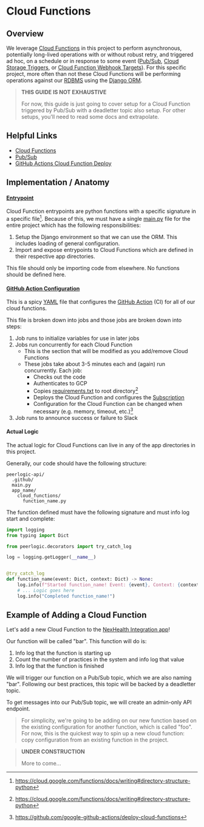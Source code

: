 # Cloud Functions

## Overview

We leverage [Cloud Functions](https://cloud.google.com/functions) in this project to perform
asynchronous, potentially long-lived operations with or without robust retry, and triggered
ad hoc, on a schedule or in response to some event ([Pub/Sub](https://cloud.google.com/pubsub), [Cloud Storage Triggers](https://cloud.google.com/functions/docs/calling/storage), or [Cloud Function Webhook Targets](https://cloud.google.com/run/docs/triggering/webhooks)). For this specific project, more often than not these Cloud Functions will be
performing operations against our [RDBMS](https://cloud.google.com/sql/docs/postgres) using the [Django ORM](https://docs.djangoproject.com/en/4.1/topics/db/queries/).

> **THIS GUIDE IS NOT EXHAUSTIVE**
>
> For now, this guide is just going to cover setup for a Cloud Function triggered by Pub/Sub
> with a deadletter topic also setup. For other setups, you'll need to read some docs and
> extrapolate.

## Helpful Links
- [Cloud Functions](https://cloud.google.com/functions)
- [Pub/Sub](https://cloud.google.com/pubsub)
- [GitHub Actions Cloud Function Deploy](https://github.com/google-github-actions/deploy-cloud-functions)

## Implementation / Anatomy

#### [Entrypoint](main.py)

Cloud Function entrypoints are python functions with a specific signature in a specific file[^1].
Because of this, we must have a single [main.py](main.py) file for the entire project which has
the following responsibilities:
1. Setup the Django environment so that we can use the ORM. This includes loading of general configuration.
2. Import and expose entrypoints to Cloud Functions which are defined in their respective app directories.

This file should only be importing code from elsewhere. No functions should be defined here.

#### [GitHub Action Configuration](main.py)

This is a spicy [YAML](https://yaml.org/) file that configures the [GitHub Action](https://github.com/features/actions) (CI)
for all of our cloud functions.

This file is broken down into jobs and those jobs are broken down into steps:
1. Job runs to initialize variables for use in later jobs
2. Jobs run concurrently for each Cloud Function
   - This is the section that will be modified as you add/remove Cloud Functions
   - These jobs take about 3-5 minutes each and (again) run concurrently. Each job:
      - Checks out the code
      - Authenticates to GCP
      - Copies [requirements.txt](requirements/requirements.txt) to root directory[^1]
      - Deploys the Cloud Function and configures the [Subscription](https://cloud.google.com/pubsub/docs/create-subscription)
      - Configuration for the Cloud Function can be changed when necessary (e.g. memory, timeout, etc.)[^2]
3. Job runs to announce success or failure to Slack

#### Actual Logic
The actual logic for Cloud Functions can live in any of the app directories in this project.

Generally, our code should have the following structure:
```
peerlogic-api/
  .github/
  main.py
  app_name/
    cloud_functions/
      function_name.py
```

The function defined must have the following signature and must info log start and complete:
```py
import logging
from typing import Dict

from peerlogic.decorators import try_catch_log

log = logging.getLogger(__name__)


@try_catch_log
def function_name(event: Dict, context: Dict) -> None:
    log.info(f"Started function_name! Event: {event}, Context: {context}")
    # ... Logic goes here
    log.info("Completed function_name!")
```

## Example of Adding a Cloud Function

Let's add a new Cloud Function to the [NexHealth Integration app](nexhealth_integration/)!

Our function will be called "bar". This function will do is:
1. Info log that the function is starting up
2. Count the number of practices in the system and info log that value
3. Info log that the function is finished

We will trigger our function on a Pub/Sub topic, which we are also naming "bar".
Following our best practices, this topic will be backed by a deadletter topic.

To get messages into our Pub/Sub topic, we will create an admin-only API endpoint.

> For simplicity, we're going to be adding on our new function based on the existing configuration for
> another function, which is called "foo". For now, this is the quickest way to spin up a new cloud function:
> copy configuration from an existing function in the project.

> **UNDER CONSTRUCTION**
>
> More to come...

[^1]: https://cloud.google.com/functions/docs/writing#directory-structure-python
[^2]: https://github.com/google-github-actions/deploy-cloud-functions

